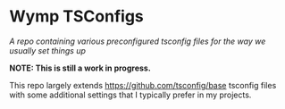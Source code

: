 Wymp TSConfigs
=========================================================================

*A repo containing various preconfigured tsconfig files for the way we usually set things up*

**NOTE: This is still a work in progress.**

This repo largely extends https://github.com/tsconfig/base tsconfig files with some additional settings that I typically
prefer in my projects.

